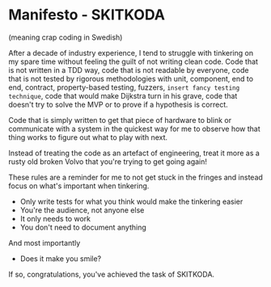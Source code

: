 # Manifesto - SKITKODA 
(meaning crap coding in Swedish)

After a decade of industry experience, I tend to struggle with tinkering on my spare time without feeling the guilt of not writing clean code. Code that is not written in a TDD way, code that is not readable by everyone, code that is not tested by rigorous methodologies with unit, component, end to end, contract, property-based testing, fuzzers, `insert fancy testing technique`, code that would make Dijkstra turn in his grave, code that doesn't try to solve the MVP or to prove if a hypothesis is correct. 

Code that is simply written to get that piece of hardware to blink or communicate with a system in the quickest way for me to observe how that thing works to figure out what to play with next. 

Instead of treating the code as an artefact of engineering, treat it more as a rusty old broken Volvo that you're trying to get going again!

These rules are a reminder for me to not get stuck in the fringes and instead focus on what's important when tinkering.

- Only write tests for what you think would make the tinkering easier
- You're the audience, not anyone else
- It only needs to work
- You don't need to document anything

And most importantly
- Does it make you smile? 

If so, congratulations, you've achieved the task of SKITKODA.
